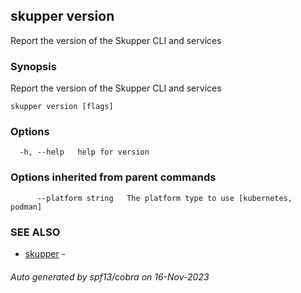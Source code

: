 ## skupper version

Report the version of the Skupper CLI and services

### Synopsis

Report the version of the Skupper CLI and services

```
skupper version [flags]
```

### Options

```
  -h, --help   help for version
```

### Options inherited from parent commands

```
      --platform string   The platform type to use [kubernetes, podman]
```

### SEE ALSO

* [skupper](skupper.md)	 - 

###### Auto generated by spf13/cobra on 16-Nov-2023
